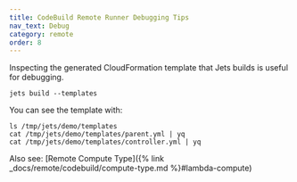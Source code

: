 ```yaml
---
title: CodeBuild Remote Runner Debugging Tips
nav_text: Debug
category: remote
order: 8
---
```


Inspecting the generated CloudFormation template that Jets builds is useful for debugging.

    jets build --templates

You can see the template with:

    ls /tmp/jets/demo/templates
    cat /tmp/jets/demo/templates/parent.yml | yq
    cat /tmp/jets/demo/templates/controller.yml | yq

Also see: [Remote Compute Type]({% link _docs/remote/codebuild/compute-type.md %}#lambda-compute)
